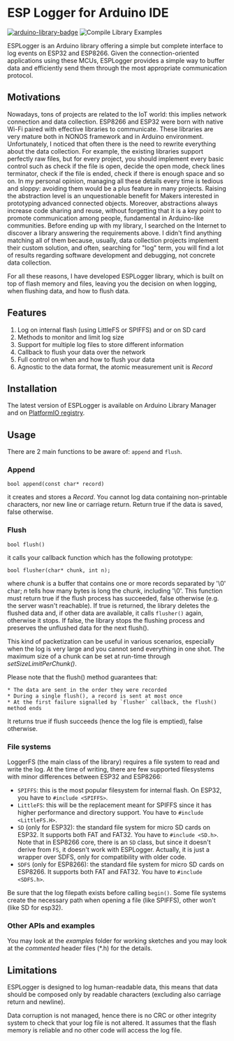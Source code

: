 # ESP Logger for Arduino IDE

[![arduino-library-badge](https://www.ardu-badge.com/badge/ESP%20Logger.svg)](https://www.ardu-badge.com/badge/ESP%20Logger.svg) ![Compile Library Examples](https://github.com/fabiuz7/esp-logger-lib/actions/workflows/LibraryBuild.yml/badge.svg)

ESPLogger is an Arduino library offering a simple but complete interface to log events on ESP32 and ESP8266. Given the connection-oriented applications using these MCUs, ESPLogger provides a simple way to buffer data and efficiently send them through the most appropriate communication protocol.

## Motivations

Nowadays, tons of projects are related to the IoT world: this implies network connection and data collection. ESP8266 and ESP32 were born with native Wi-Fi paired with effective libraries to communicate. These libraries are very mature both in NONOS framework and in Arduino environment. Unfortunately, I noticed that often there is the need to rewrite everything about the data collection. For example, the existing libraries support perfectly raw files, but for every project, you should implement every basic control such as check if the file is open, decide the open mode, check lines terminator, check if the file is ended, check if there is enough space and so on. In my personal opinion, managing all these details every time is tedious and sloppy: avoiding them would be a plus feature in many projects. Raising the abstraction level is an unquestionable benefit for Makers interested in prototyping advanced connected objects. Moreover, abstractions always increase code sharing and reuse, without forgetting that it is a key point to promote communication among people, fundamental in Arduino-like communities. Before ending up with my library, I searched on the Internet to discover a library answering the requirements above. I didn't find anything matching all of them because, usually, data collection projects implement their custom solution, and often, searching for "log" term, you will find a lot of results regarding software development and debugging, not concrete data collection.

For all these reasons, I have developed ESPLogger library, which is built on top of flash memory and files, leaving you the decision on when logging, when flushing data, and how to flush data.

## Features

1. Log on internal flash (using LittleFS or SPIFFS) and or on SD card
2. Methods to monitor and limit log size
3. Support for multiple log files to store different information
4. Callback to flush your data over the network
5. Full control on when and how to flush your data
6. Agnostic to the data format, the atomic measurement unit is *Record*

## Installation

The latest version of ESPLogger is available on Arduino Library Manager and on [PlatformIO registry](https://platformio.org/lib/show/5879/ESP%20Logger).

## Usage

There are 2 main functions to be aware of: `append` and `flush`.

### Append

    bool append(const char* record)

it creates and stores a *Record*. You cannot log data containing non-printable characters, nor new line or carriage return. Return true if the data is saved, false otherwise.

### Flush

    bool flush()

it calls your callback function which has the following prototype:

    bool flusher(char* chunk, int n);

where *chunk* is a buffer that contains one or more records separated by '\0' char; *n* tells how many bytes is long the chunk, including '\0'. This function must return true if the flush process has succeeded, false otherwise (e.g. the server wasn't reachable). If true is returned, the library deletes the flushed data and, if other data are available, it calls `flusher()` again, otherwise it stops. If false, the library stops the flushing process and preserves the unflushed data for the next flush().

This kind of packetization can be useful in various scenarios, especially when the log is very large and you cannot send everything in one shot. The maximum size of a chunk can be set at run-time through *setSizeLimitPerChunk()*.

Please note that the flush() method guarantees that:

    * The data are sent in the order they were recorded 
    * During a single flush(), a record is sent at most once
    * At the first failure signalled by `flusher` callback, the flush() method ends

It returns true if flush succeeds (hence the log file is emptied), false otherwise.

### File systems

LoggerFS (the main class of the library) requires a file system to read and write the log. At the time of writing, there are few supported filesystems with minor differences between ESP32 and ESP8266:

* `SPIFFS`: this is the most popular filesystem for internal flash. On ESP32, you have to `#include <SPIFFS>`.
* `LittleFS`: this will be the replacement meant for SPIFFS since it has higher performance and directory support. You have to `#include <LittleFS.H>`.
* `SD` (only for ESP32): the standard file system for micro SD cards on ESP32. It supports both FAT and FAT32. You have to `#include <SD.h>`. Note that in ESP8266 core, there is an `SD` class, but since it doesn't derive from `FS`, it doesn't work with ESPLogger. Actually, it is just a wrapper over SDFS, only for compatibility with older code.
* `SDFS` (only for ESP8266): the standard file system for micro SD cards on ESP8266. It supports both FAT and FAT32. You have to `#include <SDFS.h>`.

Be sure that the log filepath exists before calling `begin()`. Some file systems create the necessary path when opening a file (like SPIFFS), other won't (like SD for esp32).

### Other APIs and examples

You may look at the *examples* folder for working sketches and you may look at the *commented* header files (*.h) for the details.

## Limitations

ESPLogger is designed to log human-readable data, this means that data should be composed only by readable characters (excluding also carriage return and newline).

Data corruption is not managed, hence there is no CRC or other integrity system to check that your log file is not altered. It assumes that the flash memory is reliable and no other code will access the log file.
